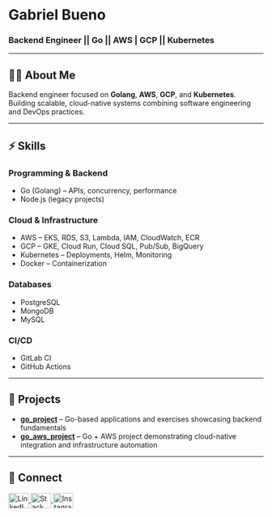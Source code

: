 # Gabriel Bueno
### Backend Engineer || Go || AWS | GCP || Kubernetes  

---

## 👨‍💻 About Me
Backend engineer focused on **Golang**, **AWS**, **GCP**, and **Kubernetes**.  
Building scalable, cloud-native systems combining software engineering and DevOps practices.  

---

## ⚡ Skills

### Programming & Backend
- Go (Golang) – APIs, concurrency, performance  
- Node.js (legacy projects)  

### Cloud & Infrastructure
- AWS – EKS, RDS, S3, Lambda, IAM, CloudWatch, ECR
- GCP – GKE, Cloud Run, Cloud SQL, Pub/Sub, BigQuery
- Kubernetes – Deployments, Helm, Monitoring  
- Docker – Containerization  

### Databases
- PostgreSQL  
- MongoDB  
- MySQL  

### CI/CD
- GitLab CI  
- GitHub Actions  

---

## 🚀 Projects
- **[go_project](https://github.com/gbuenodev/go_project)** – Go-based applications and exercises showcasing backend fundamentals  
- **[go_aws_project](https://github.com/gbuenodev/go_aws_project)** – Go + AWS project demonstrating cloud-native integration and infrastructure automation  

---

## 🤝 Connect
<p align="left">
<a href="https://linkedin.com/in/gbuenodev" target="blank">
  <img align="center" src="https://raw.githubusercontent.com/rahuldkjain/github-profile-readme-generator/master/src/images/icons/Social/linked-in-alt.svg" alt="LinkedIn" height="30" width="40" />
</a>
<a href="https://stackoverflow.com/users/16921132" target="blank">
  <img align="center" src="https://raw.githubusercontent.com/rahuldkjain/github-profile-readme-generator/master/src/images/icons/Social/stack-overflow.svg" alt="Stack Overflow" height="30" width="40" />
</a>
<a href="https://instagram.com/gabriel_sbueno" target="blank">
  <img align="center" src="https://raw.githubusercontent.com/rahuldkjain/github-profile-readme-generator/master/src/images/icons/Social/instagram.svg" alt="Instagram" height="30" width="40" />
</a>
</p>
